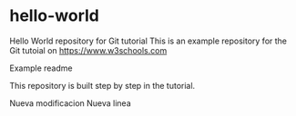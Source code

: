 # hello-world
Hello World repository for Git tutorial
This is an example repository for the Git tutoial on https://www.w3schools.com

Example readme

This repository is built step by step in the tutorial.

Nueva modificacion
Nueva linea
